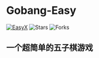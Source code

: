 # Gobang-Easy

[![EasyX](https://img.shields.io/badge/graphics-EasyX-orange.svg)](https://easyx.cn)
![Stars](https://img.shields.io/github/stars/Rising-Galaxy/GOBANG-Easy)
![Forks](https://img.shields.io/github/forks/Rising-Galaxy/GOBANG-Easy)

## 一个超简单的五子棋游戏
